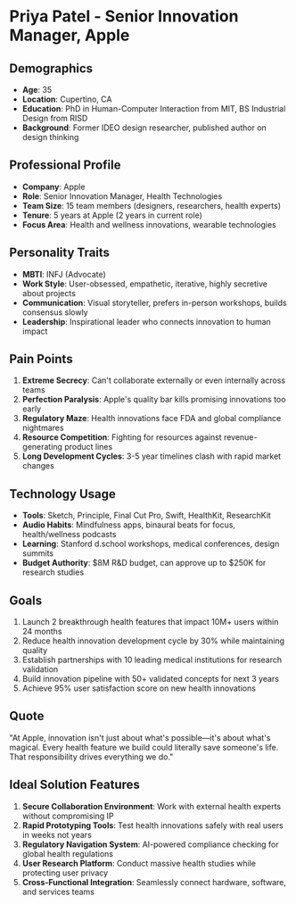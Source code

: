 # Priya Patel - Senior Innovation Manager, Apple

## Demographics
- **Age**: 35
- **Location**: Cupertino, CA
- **Education**: PhD in Human-Computer Interaction from MIT, BS Industrial Design from RISD
- **Background**: Former IDEO design researcher, published author on design thinking

## Professional Profile
- **Company**: Apple
- **Role**: Senior Innovation Manager, Health Technologies
- **Team Size**: 15 team members (designers, researchers, health experts)
- **Tenure**: 5 years at Apple (2 years in current role)
- **Focus Area**: Health and wellness innovations, wearable technologies

## Personality Traits
- **MBTI**: INFJ (Advocate)
- **Work Style**: User-obsessed, empathetic, iterative, highly secretive about projects
- **Communication**: Visual storyteller, prefers in-person workshops, builds consensus slowly
- **Leadership**: Inspirational leader who connects innovation to human impact

## Pain Points
1. **Extreme Secrecy**: Can't collaborate externally or even internally across teams
2. **Perfection Paralysis**: Apple's quality bar kills promising innovations too early
3. **Regulatory Maze**: Health innovations face FDA and global compliance nightmares
4. **Resource Competition**: Fighting for resources against revenue-generating product lines
5. **Long Development Cycles**: 3-5 year timelines clash with rapid market changes

## Technology Usage
- **Tools**: Sketch, Principle, Final Cut Pro, Swift, HealthKit, ResearchKit
- **Audio Habits**: Mindfulness apps, binaural beats for focus, health/wellness podcasts
- **Learning**: Stanford d.school workshops, medical conferences, design summits
- **Budget Authority**: $8M R&D budget, can approve up to $250K for research studies

## Goals
1. Launch 2 breakthrough health features that impact 10M+ users within 24 months
2. Reduce health innovation development cycle by 30% while maintaining quality
3. Establish partnerships with 10 leading medical institutions for research validation
4. Build innovation pipeline with 50+ validated concepts for next 3 years
5. Achieve 95% user satisfaction score on new health innovations

## Quote
"At Apple, innovation isn't just about what's possible—it's about what's magical. Every health feature we build could literally save someone's life. That responsibility drives everything we do."

## Ideal Solution Features
1. **Secure Collaboration Environment**: Work with external health experts without compromising IP
2. **Rapid Prototyping Tools**: Test health innovations safely with real users in weeks not years
3. **Regulatory Navigation System**: AI-powered compliance checking for global health regulations
4. **User Research Platform**: Conduct massive health studies while protecting user privacy
5. **Cross-Functional Integration**: Seamlessly connect hardware, software, and services teams